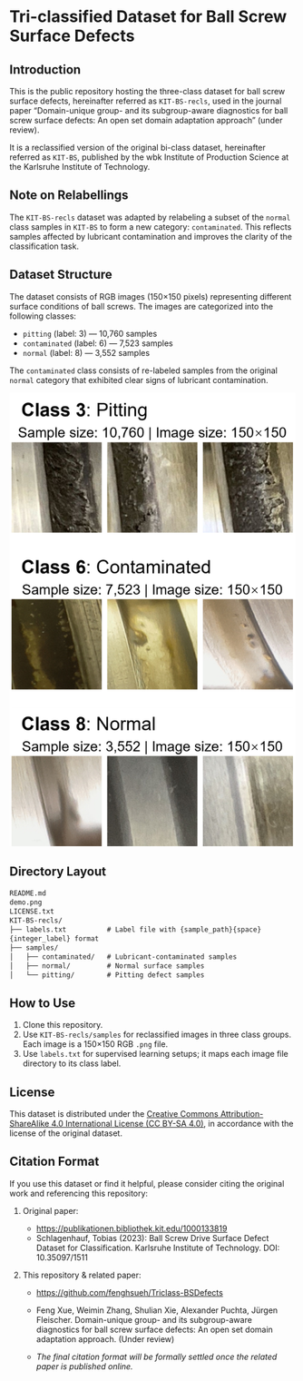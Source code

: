 # Tri-classified Dataset for Ball Screw Surface Defects

## Introduction

This is the public repository hosting the three-class dataset for ball screw surface defects, hereinafter referred as ``KIT-BS-recls``, used in the journal paper “Domain-unique group- and its subgroup-aware diagnostics for ball screw surface defects: An open set domain adaptation approach” (under review). 

It is a reclassified version of the original bi-class dataset, hereinafter referred as ``KIT-BS``, published by the wbk Institute of Production Science at the Karlsruhe Institute of Technology.

## Note on Relabellings

The `KIT-BS-recls` dataset was adapted by relabeling a subset of the `normal` class samples in `KIT-BS` to form a new category: `contaminated`. This reflects samples affected by lubricant contamination and improves the clarity of the classification task.

## Dataset Structure

The dataset consists of RGB images (150×150 pixels) representing different surface conditions of ball screws. The images are categorized into the following classes:

- `pitting` (label: 3) — 10,760 samples  
- `contaminated` (label: 6) — 7,523 samples  
- `normal` (label: 8) — 3,552 samples  

The `contaminated` class consists of re-labeled samples from the original `normal` category that exhibited clear signs of lubricant contamination.

![demo](demo.png)

## Directory Layout

```
README.md
demo.png
LICENSE.txt
KIT-BS-recls/
├── labels.txt        	# Label file with {sample_path}{space}{integer_label} format
├── samples/
│   ├── contaminated/ 	# Lubricant-contaminated samples
│   ├── normal/       	# Normal surface samples
│   └── pitting/      	# Pitting defect samples
```

## How to Use

1. Clone this repository.
2. Use `KIT-BS-recls/samples` for reclassified images in three class groups. Each image is a 150×150 RGB `.png` file.
3. Use `labels.txt` for supervised learning setups; it maps each image file directory to its class label.

## License

This dataset is distributed under the [Creative Commons Attribution-ShareAlike 4.0 International License (CC BY-SA 4.0)](https://creativecommons.org/licenses/by-sa/4.0/), in accordance with the license of the original dataset.  

## Citation Format

If you use this dataset or find it helpful, please consider citing the original work and referencing this repository:

1. Original paper: 
   
   - https://publikationen.bibliothek.kit.edu/1000133819
   - Schlagenhauf, Tobias (2023): Ball Screw Drive Surface Defect Dataset for Classification. Karlsruhe Institute of Technology. DOI: 10.35097/1511
   
2. This repository & related paper: 
   - https://github.com/fenghsueh/Triclass-BSDefects 
   
   - Feng Xue, Weimin Zhang, Shulian Xie, Alexander Puchta, Jürgen Fleischer. Domain-unique group- and its subgroup-aware diagnostics for ball screw surface defects: An open set domain adaptation approach. (Under review)
   
   - *The final citation format will be formally settled once the related paper is published online.*
   
     
